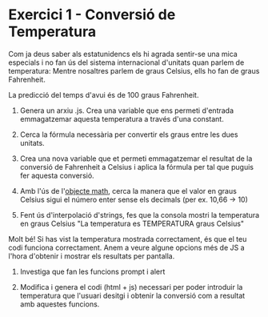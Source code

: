 # Exercici 1 - Conversió de Temperatura

Com ja deus saber als estatunidencs els hi agrada sentir-se una mica especials i no fan ús del sistema internacional d'unitats quan parlem de temperatura: Mentre nosaltres parlem de graus Celsius, ells ho fan de graus Fahrenheit.

La predicció del temps d'avui és de 100 graus Fahrenheit.

1.  Genera un arxiu .js. Crea una variable que ens permeti d'entrada emmagatzemar aquesta temperatura a través d'una constant.

2.  Cerca la fórmula necessària per convertir els graus entre les dues unitats.

3.  Crea una nova variable que et permeti emmagatzemar el resultat de la conversió de Fahrenheit a Celsius i aplica la fórmula per tal que puguis fer aquesta conversió.

4.  Amb l'ús de l'[objecte math](https://developer.mozilla.org/es/docs/Web/JavaScript/Reference/Global_Objects/Math), cerca la manera que el valor en graus Celsius sigui el número enter sense els decimals (per ex. 10,66 → 10)

5.  Fent ús d'interpolació d'strings, fes que la consola mostri la temperatura en graus Celsius "La temperatura es TEMPERATURA graus Celsius"

Molt bé! Si has vist la temperatura mostrada correctament, és que el teu codi funciona correctament. Anem a veure algune opcions més de JS a l'hora d'obtenir i mostrar els resultats per pantalla.

1.  Investiga que fan les funcions prompt i alert

2.  Modifica i genera el codi (html + js) necessari per poder introduir la temperatura que l'usuari desitgi i obtenir la conversió com a resultat amb aquestes funcions.
